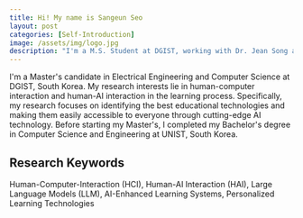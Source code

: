 ```yaml
---
title: Hi! My name is Sangeun Seo
layout: post
categories: [Self-Introduction]
image: /assets/img/logo.jpg
description: "I'm a M.S. Student at DGIST, working with Dr. Jean Song as a member of DIAG."
---
```


I'm a Master's candidate in Electrical Engineering and Computer Science at DGIST, South Korea. 
My research interests lie in human-computer interaction and human-AI interaction in the learning process. 
Specifically, my research focuses on identifying the best educational technologies and making them easily accessible to everyone through cutting-edge AI technology. 
Before starting my Master's, I completed my Bachelor's degree in Computer Science and Engineering at UNIST, South Korea.

## Research Keywords
Human-Computer-Interaction (HCI), Human-AI Interaction (HAI), Large Language Models (LLM), AI-Enhanced Learning Systems, Personalized Learning Technologies
